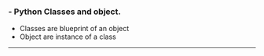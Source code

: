 ### - Python Classes and object.
- Classes are blueprint of an object
- Object are instance of a class
----
